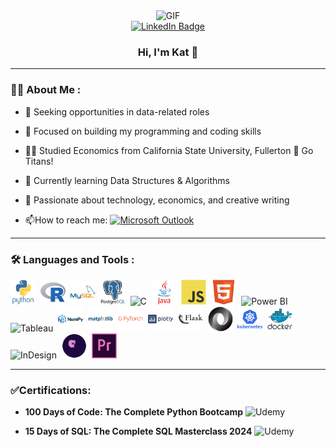 <div id="header" align="center">
  <img src="https://media.giphy.com/media/aIJDrOomj81MQZz2uO/giphy.gif" alt="GIF" width="140">

<div id="badges">
  <a href="https://linkedin.com/in/katmiller00">
    <img src="https://img.shields.io/badge/LinkedIn-blue?style=for-the-badge&logo=linkedin&logoColor=white" alt="LinkedIn Badge" style="width: 80px;"/>
  </a>
</div>

### Hi, I'm Kat :wave: 
</div>

---

### :woman_technologist: About Me :

- :rocket: Seeking opportunities in data-related roles

- :telescope: Focused on building my programming and coding skills

- 👩‍🎓 Studied Economics from California State University, Fullerton 🐘 Go Titans!

- :seedling: Currently learning Data Structures & Algorithms

- 💜 Passionate about technology, economics, and creative writing

- :mailbox:How to reach me: <a href="mailto:katherine.s.miller@outlook.com">
  <img src="https://img.shields.io/badge/Microsoft_Outlook-0078D4?style=for-the-badge&logo=microsoft-outlook&logoColor=white" alt="Microsoft Outlook" width="110px">
</a>

--- 

### :hammer_and_wrench: Languages and Tools :
<div>
  <img src="https://github.com/devicons/devicon/blob/6910f0503efdd315c8f9b858234310c06e04d9c0/icons/python/python-original-wordmark.svg" title="Python" alt="Python" width="40" height="40"/>&nbsp;
  <img src="https://github.com/devicons/devicon/blob/6910f0503efdd315c8f9b858234310c06e04d9c0/icons/r/r-original.svg" title="R" alt="R" width="40" height="40"/>&nbsp;
  <img src="https://github.com/devicons/devicon/blob/master/icons/mysql/mysql-original-wordmark.svg" title="MySQL"  alt="MySQL" width="40" height="40"/>&nbsp;
  <img src="https://github.com/devicons/devicon/blob/6910f0503efdd315c8f9b858234310c06e04d9c0/icons/postgresql/postgresql-original-wordmark.svg" title="Postgres" alt="Postgres" width="40" height="40"/>&nbsp;
  <img src="https://github.com/isocpp/logos/blob/64ef037049f87ac74875dbe72695e59118b52186/cpp_logo.png" title="C++" alt="C" width="40" height="40"/>&nbsp;
  <img src="https://github.com/devicons/devicon/blob/master/icons/java/java-original-wordmark.svg" title="Java" alt="Java" width="40" height="40"/>&nbsp;
  <img src="https://github.com/devicons/devicon/blob/master/icons/javascript/javascript-original.svg" title="JavaScript" alt="JavaScript" width="40" height="40"/>&nbsp;
  <img src="https://github.com/devicons/devicon/blob/master/icons/html5/html5-original.svg" title="HTML5" alt="HTML" width="40" height="40"/>&nbsp;
  <img src="https://github.com/microsoft/PowerBI-Icons/blob/2bf1c982fb24528eee1559a96a25eb534c175cfd/PNG/Power-BI.png" title="Power BI" alt="Power BI" width="40" height="40"/>&nbsp;
  <img src ="https://cdn.worldvectorlogo.com/logos/tableau-software.svg" title="Tableau" alt="Tableau" width="40" height="40"/>&nbsp;
  <img src="https://github.com/devicons/devicon/blob/6910f0503efdd315c8f9b858234310c06e04d9c0/icons/numpy/numpy-original-wordmark.svg" title="Numpy" alt="Numpy" width="40" height="40"/>&nbsp;
  <img src="https://github.com/devicons/devicon/blob/6910f0503efdd315c8f9b858234310c06e04d9c0/icons/matplotlib/matplotlib-original-wordmark.svg" title="matplotlib" alt="matplotlib" width="40" height="40"/>&nbsp;
  <img src="https://github.com/devicons/devicon/blob/6910f0503efdd315c8f9b858234310c06e04d9c0/icons/pytorch/pytorch-plain-wordmark.svg" title="PyTorch" alt="PyTorch" width="40" height="40"/>&nbsp;
  <img src="https://github.com/devicons/devicon/blob/6910f0503efdd315c8f9b858234310c06e04d9c0/icons/plotly/plotly-original-wordmark.svg" title="Plotly" alt="Plotly" width="40" height="40"/>&nbsp;
  <img src="https://github.com/devicons/devicon/blob/6910f0503efdd315c8f9b858234310c06e04d9c0/icons/flask/flask-original-wordmark.svg" title="Flask" alt="Flask" width="40" height="40"/>&nbsp;
  <img src="https://github.com/devicons/devicon/blob/6910f0503efdd315c8f9b858234310c06e04d9c0/icons/json/json-original.svg" title="JSON" alt="JSON" width="40" height="40"/>&nbsp;
  <img src="https://github.com/devicons/devicon/blob/6910f0503efdd315c8f9b858234310c06e04d9c0/icons/kubernetes/kubernetes-plain-wordmark.svg" title="Kubernetes" alt="Kubernetes" width="40" height="40"/>&nbsp;
  <img src="https://github.com/devicons/devicon/blob/6910f0503efdd315c8f9b858234310c06e04d9c0/icons/docker/docker-original-wordmark.svg" title="Docker" alt="docker" width="40" height="40"/>&nbsp;
  <img src="https://cdn4.iconfinder.com/data/icons/logos-and-brands/512/4_Indesign_Adobe_logo_logos-512.png" title="InDesign" alt="InDesign" width="40" height="40"/>&nbsp;
  <img src="https://github.com/devicons/devicon/blob/6910f0503efdd315c8f9b858234310c06e04d9c0/icons/aftereffects/aftereffects-original.svg" title="After Effects" alt="AE" width="40" height="40"/>&nbsp;
  <img src="https://github.com/devicons/devicon/blob/6910f0503efdd315c8f9b858234310c06e04d9c0/icons/premierepro/premierepro-original.svg" title="Premiere Pro" alt="Pr" width="40" height="40"/>&nbsp; 
</div>

---

### ✅Certifications:

- <strong>100 Days of Code: The Complete Python Bootcamp</strong> <img src="https://asset.brandfetch.io/idTqV2BNgX/iddwu7h7Fu.png" title="Udemy" alt="Udemy" width="30" height="30"/>

- <strong>15 Days of SQL: The Complete SQL Masterclass 2024</strong> <img src="https://asset.brandfetch.io/idTqV2BNgX/iddwu7h7Fu.png" title="Udemy" alt="Udemy" width="30" height="30"/>

